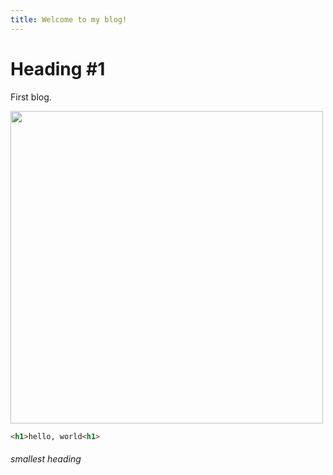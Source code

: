 ```yaml
---
title: Welcome to my blog!
---
```


# Heading #1

First blog.

<img src="https://external-content.duckduckgo.com/iu/?u=https%3A%2F%2Fmedia.istockphoto.com%2Fvectors%2Fthumb-up-emoticon-vector-id157030584%3Fk%3D20%26m%3D157030584%26s%3D612x612%26w%3D0%26h%3DTsRUZrgOW19D1f3WMleDrgGL-xfI6g0ZYhJDp58lS0E%3D&f=1&nofb=1&ipt=06cc3f52de0210086ba54ced1c79b227ff3d0becf465c25c210ffc01c7d19b49" width="500">

```html
<h1>hello, world<h1>
```

###### smallest heading
